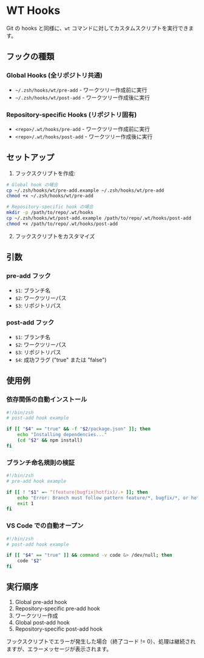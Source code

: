 # WT Hooks

Git の hooks と同様に、`wt` コマンドに対してカスタムスクリプトを実行できます。

## フックの種類

### Global Hooks (全リポジトリ共通)
- `~/.zsh/hooks/wt/pre-add` - ワークツリー作成前に実行
- `~/.zsh/hooks/wt/post-add` - ワークツリー作成後に実行

### Repository-specific Hooks (リポジトリ固有)
- `<repo>/.wt/hooks/pre-add` - ワークツリー作成前に実行
- `<repo>/.wt/hooks/post-add` - ワークツリー作成後に実行

## セットアップ

1. フックスクリプトを作成:
```bash
# Global hook の場合
cp ~/.zsh/hooks/wt/pre-add.example ~/.zsh/hooks/wt/pre-add
chmod +x ~/.zsh/hooks/wt/pre-add

# Repository-specific hook の場合
mkdir -p /path/to/repo/.wt/hooks
cp ~/.zsh/hooks/wt/post-add.example /path/to/repo/.wt/hooks/post-add
chmod +x /path/to/repo/.wt/hooks/post-add
```

2. フックスクリプトをカスタマイズ

## 引数

### pre-add フック
- `$1`: ブランチ名
- `$2`: ワークツリーパス
- `$3`: リポジトリパス

### post-add フック
- `$1`: ブランチ名
- `$2`: ワークツリーパス
- `$3`: リポジトリパス
- `$4`: 成功フラグ ("true" または "false")

## 使用例

### 依存関係の自動インストール
```bash
#!/bin/zsh
# post-add hook example

if [[ "$4" == "true" && -f "$2/package.json" ]]; then
    echo "Installing dependencies..."
    (cd "$2" && npm install)
fi
```

### ブランチ命名規則の検証
```bash
#!/bin/zsh
# pre-add hook example

if [[ ! "$1" =~ ^(feature|bugfix|hotfix)/.+ ]]; then
    echo "Error: Branch must follow pattern feature/*, bugfix/*, or hotfix/*"
    exit 1
fi
```

### VS Code での自動オープン
```bash
#!/bin/zsh
# post-add hook example

if [[ "$4" == "true" ]] && command -v code &> /dev/null; then
    code "$2"
fi
```

## 実行順序

1. Global pre-add hook
2. Repository-specific pre-add hook
3. ワークツリー作成
4. Global post-add hook
5. Repository-specific post-add hook

フックスクリプトでエラーが発生した場合（終了コード != 0）、処理は継続されますが、エラーメッセージが表示されます。
